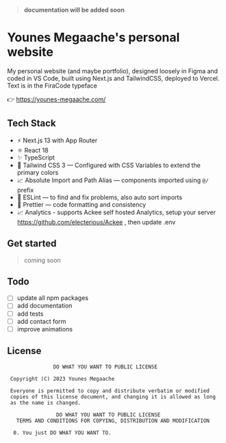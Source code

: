 > **documentation will be added soon**

# Younes Megaache's personal website

My personal website (and maybe portfolio), designed loosely in Figma and coded in VS Code, built using Next.js and TailwindCSS, deployed to Vercel.
Text is in the FiraCode typeface

👉 https://younes-megaache.com/

## Tech Stack

- ⚡️ Next.js 13 with App Router
- ⚛️ React 18
- ✨ TypeScript
- 💨 Tailwind CSS 3 — Configured with CSS Variables to extend the primary colors
- 📈 Absolute Import and Path Alias — components imported using `@/` prefix
- 📏 ESLint — to find and fix problems, also auto sort imports
- 💖 Prettier — code formatting and consistency
- 📈 Analytics - supports Ackee self hosted Analytics, setup your server https://github.com/electerious/Ackee , then update .env

## Get started

> coming soon

## Todo

- [ ] update all npm packages
- [ ] add documentation
- [ ] add tests
- [ ] add contact form
- [ ] improve animations

## License

```license
               DO WHAT YOU WANT TO PUBLIC LICENSE

 Copyright (C) 2023 Younes Megaache

 Everyone is permitted to copy and distribute verbatim or modified
 copies of this license document, and changing it is allowed as long
 as the name is changed.

                DO WHAT YOU WANT TO PUBLIC LICENSE
   TERMS AND CONDITIONS FOR COPYING, DISTRIBUTION AND MODIFICATION

  0. You just DO WHAT YOU WANT TO.
```

